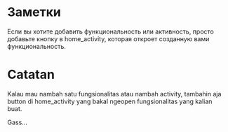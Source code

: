 # Заметки
Если вы хотите добавить функциональность или активность, просто добавьте кнопку в home_activity, которая откроет созданную вами функциональность.

# Catatan
Kalau mau nambah satu fungsionalitas atau nambah activity, tambahin aja button di home_activity yang bakal ngeopen fungsionalitas yang kalian buat.

Gass...
